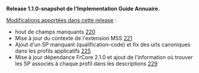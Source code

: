 **Release 1.1.0-snapshot de l'Implementation Guide Annuaire.**

[Modifications apportées dans cette release](https://github.com/ansforge/IG-fhir-annuaire/pulls?q=is%3Apr+is%3Aclosed+milestone%3A1.1.0) :

* hout de champs manquants [220](https://github.com/ansforge/IG-fhir-annuaire/pull/220)
* Mise à jour du contexte de l'extension MSS [221](https://github.com/ansforge/IG-fhir-annuaire/pull/221)
* Ajout d'un SP manquant (qualification-code) et fix des urls canoniques dans les profils applicatifs [225](https://github.com/ansforge/IG-fhir-annuaire/pull/225)
* Mise à jour dépendance FrCore 2.1.0 et ajout de l'information où trouver les SP associés à chaque profil dans les descriptions [229](https://github.com/ansforge/IG-fhir-annuaire/pull/229)
